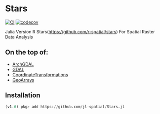 # Stars

<!-- badges: start -->
[![CI](https://github.com/jl-spatial/Stars.jl/workflows/CI/badge.svg)](https://github.com/jl-spatial/Stars.jl/actions)
[![codecov](https://codecov.io/gh/jl-spatial/Stars.jl/branch/master/graph/badge.svg)](https://codecov.io/gh/jl-spatial/Stars.jl)
<!-- [![CRAN](http://www.r-pkg.org/badges/version/rtrend)](https://cran.r-project.org/package=rtrend) -->
<!-- [![total](http://cranlogs.r-pkg.org/badges/grand-total/rtrend)](https://www.rpackages.io/package/rtrend) -->
<!-- [![monthly](http://cranlogs.r-pkg.org/badges/rtrend)](https://www.rpackages.io/package/rtrend) -->
<!-- badges: end -->

Julia Version R Stars(https://github.com/r-spatial/stars) For Spatial Raster Data Analysis

## On the top of:

- [ArchGDAL](https://github.com/yeesian/ArchGDAL.jl/)
- [GDAL](https://github.com/JuliaGeo/GDAL.jl)
- [CoordinateTransformations](https://github.com/FugroRoames/CoordinateTransformations.jl)
- [GeoArrays](https://github.com/evetion/GeoArrays.jl)


## Installation

```julia
(v1.6) pkg> add https://github.com/jl-spatial/Stars.jl
```
